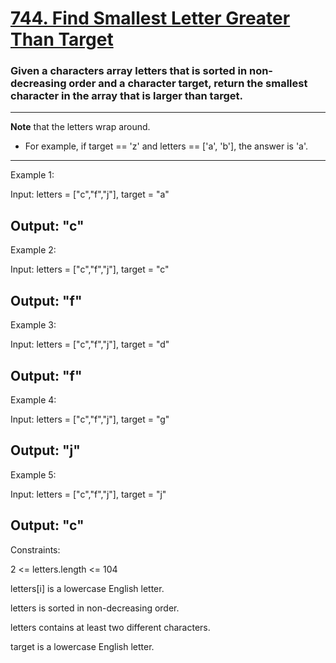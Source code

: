 # [744. Find Smallest Letter Greater Than Target](https://leetcode.com/problems/find-smallest-letter-greater-than-target/)

### Given a characters array letters that is sorted in non-decreasing order and a character target, return the smallest character in the array that is larger than target.

---

**Note**  that the letters wrap around.

- For example, if target == 'z' and letters == ['a', 'b'], the answer is 'a'.
---
Example 1:

Input: letters = ["c","f","j"], target = "a"

Output: "c"
---
Example 2:

Input: letters = ["c","f","j"], target = "c"

Output: "f"
---
Example 3:

Input: letters = ["c","f","j"], target = "d"

Output: "f"
---
Example 4:

Input: letters = ["c","f","j"], target = "g"

Output: "j"
---
Example 5:

Input: letters = ["c","f","j"], target = "j"

Output: "c"
--- 

Constraints:

2 <= letters.length <= 104

letters[i] is a lowercase English letter.

letters is sorted in non-decreasing order.

letters contains at least two different characters.

target is a lowercase English letter.